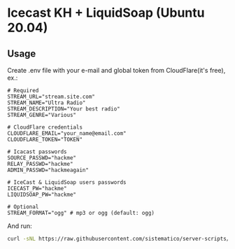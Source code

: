 # Icecast KH + LiquidSoap (Ubuntu 20.04)

## Usage

Create .env file with your e-mail and global token from CloudFlare(it's free), ex.:

```
# Required
STREAM_URL="stream.site.com"
STREAM_NAME="Ultra Radio"
STREAM_DESCRIPTION="Your best radio"
STREAM_GENRE="Various"

# CloudFlare credentials
CLOUDFLARE_EMAIL="your_name@email.com"
CLOUDFLARE_TOKEN="TOKEN"

# Icacast passwords
SOURCE_PASSWD="hackme"
RELAY_PASSWD="hackme"
ADMIN_PASSWD="hackmeagain"

# IceCast & LiquidSoap users passwords
ICECAST_PW="hackme"
LIQUIDSOAP_PW="hackme"

# Optional
STREAM_FORMAT="ogg" # mp3 or ogg (default: ogg)
```

And run:

```bash
curl -sNL https://raw.githubusercontent.com/sistematico/server-scripts/main/icecastkh-liquidsoap/ubuntu/install.sh | bash
```
